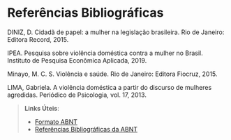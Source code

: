 # Referências Bibliográficas


DINIZ, D. Cidadã de papel: a mulher na legislação brasileira. Rio de Janeiro: Editora Record, 2015. 

IPEA. Pesquisa sobre violência doméstica contra a mulher no Brasil. Instituto de Pesquisa Econômica Aplicada, 2019. 

Minayo, M. C. S. Violência e saúde. Rio de Janeiro: Editora Fiocruz, 2015. 

LIMA, Gabriela. A violência doméstica a partir do discurso de mulheres agredidas. Periódico de Psicologia, vol. 17, 2013. 

 

> **Links Úteis**:
> - [Formato ABNT](https://www.normastecnicas.com/abnt/)
> - [Referências Bibliográficas da ABNT](https://comunidade.rockcontent.com/referencia-bibliografica-abnt/)
